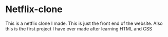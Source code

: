 # Netflix-clone
This is a netflix clone I made. This is just the front end of the website. Also this is the first project I have ever made after learning HTML and CSS

